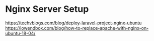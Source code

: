 # Nginx Server Setup

https://techvblogs.com/blog/deploy-laravel-project-nginx-ubuntu
https://lowendbox.com/blog/how-to-replace-apache-with-nginx-on-ubuntu-18-04/
